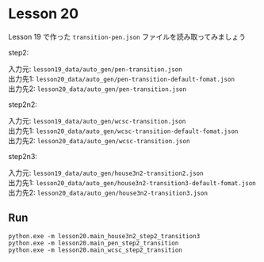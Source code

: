 # Lesson 20

Lesson 19 で作った `transition-pen.json` ファイルを読み取ってみましょう  

step2:  

入力元: `lesson19_data/auto_gen/pen-transition.json`  
出力先1: `lesson20_data/auto_gen/pen-transition-default-fomat.json`  
出力先2: `lesson20_data/auto_gen/pen-transition.json`  

step2n2:  

入力元: `lesson19_data/auto_gen/wcsc-transition.json`  
出力先1: `lesson20_data/auto_gen/wcsc-transition-default-fomat.json`  
出力先2: `lesson20_data/auto_gen/wcsc-transition.json`  

step2n3:  

入力元: `lesson19_data/auto_gen/house3n2-transition2.json`  
出力先1: `lesson20_data/auto_gen/house3n2-transition3-default-fomat.json`  
出力先2: `lesson20_data/auto_gen/house3n2-transition3.json`  

## Run

```shell
python.exe -m lesson20.main_house3n2_step2_transition3
python.exe -m lesson20.main_pen_step2_transition
python.exe -m lesson20.main_wcsc_step2_transition
```

